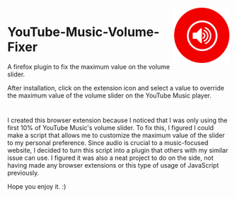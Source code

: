 <img src="icons/ytmvf-128.png" align="right">

# YouTube-Music-Volume-Fixer

A firefox plugin to fix the maximum value on the volume slider.

After installation, click on the extension icon and select a value to override the maximum value of the volume slider on the YouTube Music player.

#

I created this browser extension because I noticed that I was only using the first 10% of YouTube Music's volume slider. To fix this, I figured I could make a script that allows me to customize the maximum value of the slider to my personal preference. Since audio is crucial to a music-focused website, I decided to turn this script into a plugin that others with my similar issue can use. I figured it was also a neat project to do on the side, not having made any browser extensions or this type of usage of JavaScript previously.

Hope you enjoy it. :)
